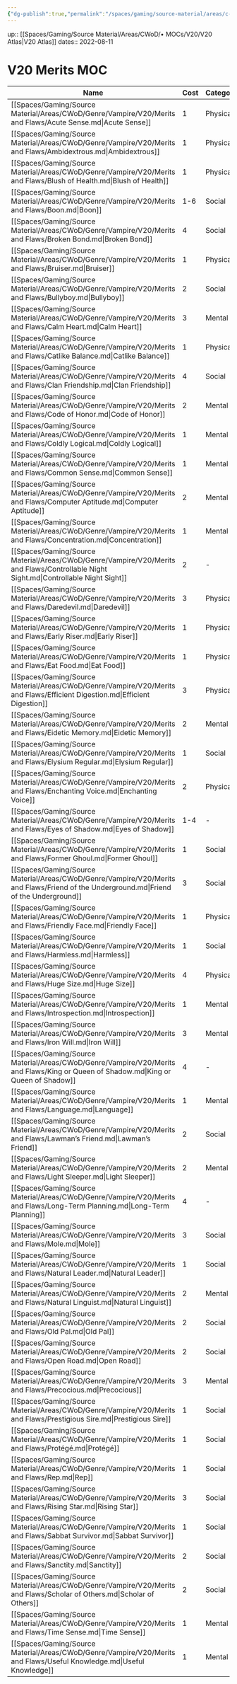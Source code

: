 ```yaml
---
{"dg-publish":true,"permalink":"/spaces/gaming/source-material/areas/c-wo-d/mo-cs/v20/v20-merits-moc/","dgHomeLink":true,"dgPassFrontmatter":true}
---
```


up:: [[Spaces/Gaming/Source Material/Areas/CWoD/• MOCs/V20/V20 Atlas|V20 Atlas]]
dates:: 2022-08-11

# V20 Merits MOC

| Name                                                                                                                                    | Cost | Category |
| --------------------------------------------------------------------------------------------------------------------------------------- | ---- | -------- |
| [[Spaces/Gaming/Source Material/Areas/CWoD/Genre/Vampire/V20/Merits and Flaws/Acute Sense.md\|Acute Sense]]                             | 1    | Physical |
| [[Spaces/Gaming/Source Material/Areas/CWoD/Genre/Vampire/V20/Merits and Flaws/Ambidextrous.md\|Ambidextrous]]                           | 1    | Physical |
| [[Spaces/Gaming/Source Material/Areas/CWoD/Genre/Vampire/V20/Merits and Flaws/Blush of Health.md\|Blush of Health]]                     | 1    | Physical |
| [[Spaces/Gaming/Source Material/Areas/CWoD/Genre/Vampire/V20/Merits and Flaws/Boon.md\|Boon]]                                           | 1-6  | Social   |
| [[Spaces/Gaming/Source Material/Areas/CWoD/Genre/Vampire/V20/Merits and Flaws/Broken Bond.md\|Broken Bond]]                             | 4    | Social   |
| [[Spaces/Gaming/Source Material/Areas/CWoD/Genre/Vampire/V20/Merits and Flaws/Bruiser.md\|Bruiser]]                                     | 1    | Physical |
| [[Spaces/Gaming/Source Material/Areas/CWoD/Genre/Vampire/V20/Merits and Flaws/Bullyboy.md\|Bullyboy]]                                   | 2    | Social   |
| [[Spaces/Gaming/Source Material/Areas/CWoD/Genre/Vampire/V20/Merits and Flaws/Calm Heart.md\|Calm Heart]]                               | 3    | Mental   |
| [[Spaces/Gaming/Source Material/Areas/CWoD/Genre/Vampire/V20/Merits and Flaws/Catlike Balance.md\|Catlike Balance]]                     | 1    | Physical |
| [[Spaces/Gaming/Source Material/Areas/CWoD/Genre/Vampire/V20/Merits and Flaws/Clan Friendship.md\|Clan Friendship]]                     | 4    | Social   |
| [[Spaces/Gaming/Source Material/Areas/CWoD/Genre/Vampire/V20/Merits and Flaws/Code of Honor.md\|Code of Honor]]                         | 2    | Mental   |
| [[Spaces/Gaming/Source Material/Areas/CWoD/Genre/Vampire/V20/Merits and Flaws/Coldly Logical.md\|Coldly Logical]]                       | 1    | Mental   |
| [[Spaces/Gaming/Source Material/Areas/CWoD/Genre/Vampire/V20/Merits and Flaws/Common Sense.md\|Common Sense]]                           | 1    | Mental   |
| [[Spaces/Gaming/Source Material/Areas/CWoD/Genre/Vampire/V20/Merits and Flaws/Computer Aptitude.md\|Computer Aptitude]]                 | 2    | Mental   |
| [[Spaces/Gaming/Source Material/Areas/CWoD/Genre/Vampire/V20/Merits and Flaws/Concentration.md\|Concentration]]                         | 1    | Mental   |
| [[Spaces/Gaming/Source Material/Areas/CWoD/Genre/Vampire/V20/Merits and Flaws/Controllable Night Sight.md\|Controllable Night Sight]]   | 2    | \-       |
| [[Spaces/Gaming/Source Material/Areas/CWoD/Genre/Vampire/V20/Merits and Flaws/Daredevil.md\|Daredevil]]                                 | 3    | Physical |
| [[Spaces/Gaming/Source Material/Areas/CWoD/Genre/Vampire/V20/Merits and Flaws/Early Riser.md\|Early Riser]]                             | 1    | Physical |
| [[Spaces/Gaming/Source Material/Areas/CWoD/Genre/Vampire/V20/Merits and Flaws/Eat Food.md\|Eat Food]]                                   | 1    | Physical |
| [[Spaces/Gaming/Source Material/Areas/CWoD/Genre/Vampire/V20/Merits and Flaws/Efficient Digestion.md\|Efficient Digestion]]             | 3    | Physical |
| [[Spaces/Gaming/Source Material/Areas/CWoD/Genre/Vampire/V20/Merits and Flaws/Eidetic Memory.md\|Eidetic Memory]]                       | 2    | Mental   |
| [[Spaces/Gaming/Source Material/Areas/CWoD/Genre/Vampire/V20/Merits and Flaws/Elysium Regular.md\|Elysium Regular]]                     | 1    | Social   |
| [[Spaces/Gaming/Source Material/Areas/CWoD/Genre/Vampire/V20/Merits and Flaws/Enchanting Voice.md\|Enchanting Voice]]                   | 2    | Physical |
| [[Spaces/Gaming/Source Material/Areas/CWoD/Genre/Vampire/V20/Merits and Flaws/Eyes of Shadow.md\|Eyes of Shadow]]                       | 1-4  | \-       |
| [[Spaces/Gaming/Source Material/Areas/CWoD/Genre/Vampire/V20/Merits and Flaws/Former Ghoul.md\|Former Ghoul]]                           | 1    | Social   |
| [[Spaces/Gaming/Source Material/Areas/CWoD/Genre/Vampire/V20/Merits and Flaws/Friend of the Underground.md\|Friend of the Underground]] | 3    | Social   |
| [[Spaces/Gaming/Source Material/Areas/CWoD/Genre/Vampire/V20/Merits and Flaws/Friendly Face.md\|Friendly Face]]                         | 1    | Physical |
| [[Spaces/Gaming/Source Material/Areas/CWoD/Genre/Vampire/V20/Merits and Flaws/Harmless.md\|Harmless]]                                   | 1    | Social   |
| [[Spaces/Gaming/Source Material/Areas/CWoD/Genre/Vampire/V20/Merits and Flaws/Huge Size.md\|Huge Size]]                                 | 4    | Physical |
| [[Spaces/Gaming/Source Material/Areas/CWoD/Genre/Vampire/V20/Merits and Flaws/Introspection.md\|Introspection]]                         | 1    | Mental   |
| [[Spaces/Gaming/Source Material/Areas/CWoD/Genre/Vampire/V20/Merits and Flaws/Iron Will.md\|Iron Will]]                                 | 3    | Mental   |
| [[Spaces/Gaming/Source Material/Areas/CWoD/Genre/Vampire/V20/Merits and Flaws/King or Queen of Shadow.md\|King or Queen of Shadow]]     | 4    | \-       |
| [[Spaces/Gaming/Source Material/Areas/CWoD/Genre/Vampire/V20/Merits and Flaws/Language.md\|Language]]                                   | 1    | Mental   |
| [[Spaces/Gaming/Source Material/Areas/CWoD/Genre/Vampire/V20/Merits and Flaws/Lawman’s Friend.md\|Lawman’s Friend]]                     | 2    | Social   |
| [[Spaces/Gaming/Source Material/Areas/CWoD/Genre/Vampire/V20/Merits and Flaws/Light Sleeper.md\|Light Sleeper]]                         | 2    | Mental   |
| [[Spaces/Gaming/Source Material/Areas/CWoD/Genre/Vampire/V20/Merits and Flaws/Long-Term Planning.md\|Long-Term Planning]]               | 4    | \-       |
| [[Spaces/Gaming/Source Material/Areas/CWoD/Genre/Vampire/V20/Merits and Flaws/Mole.md\|Mole]]                                           | 3    | Social   |
| [[Spaces/Gaming/Source Material/Areas/CWoD/Genre/Vampire/V20/Merits and Flaws/Natural Leader.md\|Natural Leader]]                       | 1    | Social   |
| [[Spaces/Gaming/Source Material/Areas/CWoD/Genre/Vampire/V20/Merits and Flaws/Natural Linguist.md\|Natural Linguist]]                   | 2    | Mental   |
| [[Spaces/Gaming/Source Material/Areas/CWoD/Genre/Vampire/V20/Merits and Flaws/Old Pal.md\|Old Pal]]                                     | 2    | Social   |
| [[Spaces/Gaming/Source Material/Areas/CWoD/Genre/Vampire/V20/Merits and Flaws/Open Road.md\|Open Road]]                                 | 2    | Social   |
| [[Spaces/Gaming/Source Material/Areas/CWoD/Genre/Vampire/V20/Merits and Flaws/Precocious.md\|Precocious]]                               | 3    | Mental   |
| [[Spaces/Gaming/Source Material/Areas/CWoD/Genre/Vampire/V20/Merits and Flaws/Prestigious Sire.md\|Prestigious Sire]]                   | 1    | Social   |
| [[Spaces/Gaming/Source Material/Areas/CWoD/Genre/Vampire/V20/Merits and Flaws/Protégé.md\|Protégé]]                                     | 1    | Social   |
| [[Spaces/Gaming/Source Material/Areas/CWoD/Genre/Vampire/V20/Merits and Flaws/Rep.md\|Rep]]                                             | 1    | Social   |
| [[Spaces/Gaming/Source Material/Areas/CWoD/Genre/Vampire/V20/Merits and Flaws/Rising Star.md\|Rising Star]]                             | 3    | Social   |
| [[Spaces/Gaming/Source Material/Areas/CWoD/Genre/Vampire/V20/Merits and Flaws/Sabbat Survivor.md\|Sabbat Survivor]]                     | 1    | Social   |
| [[Spaces/Gaming/Source Material/Areas/CWoD/Genre/Vampire/V20/Merits and Flaws/Sanctity.md\|Sanctity]]                                   | 2    | Social   |
| [[Spaces/Gaming/Source Material/Areas/CWoD/Genre/Vampire/V20/Merits and Flaws/Scholar of Others.md\|Scholar of Others]]                 | 2    | Social   |
| [[Spaces/Gaming/Source Material/Areas/CWoD/Genre/Vampire/V20/Merits and Flaws/Time Sense.md\|Time Sense]]                               | 1    | Mental   |
| [[Spaces/Gaming/Source Material/Areas/CWoD/Genre/Vampire/V20/Merits and Flaws/Useful Knowledge.md\|Useful Knowledge]]                   | 1    | Mental   |

